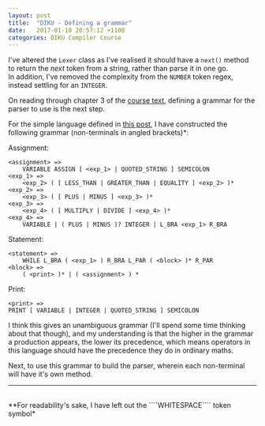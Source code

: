 ```yaml
---
layout: post
title:  "DIKU - Defining a grammar"
date:   2017-01-10 20:57:12 +1100
categories: DIKU Compiler Course
---
```


I've altered the ```Lexer``` class as I've realised it should have a ```next()``` method to return the *next* token from a string, rather than parse it in one go.  
In addition, I've removed the complexity from the ```NUMBER``` token regex, instead settling for an ```INTEGER```.

On reading through chapter 3 of the [course text], defining a grammar for the parser to use is the next step.

[course text]: http://www.diku.dk/~torbenm/Basics/basics_lulu2.pdf

For the simple language defined in [this post], I have constructed the following grammar (non-terminals in angled brackets)*:

[this post]: https://troydaniels.github.io/diku/compiler/course/2017/01/07/building-a-compiler-p2.html

Assignment:

    <assignment> =>
		VARIABLE ASSIGN [ <exp_1> | QUOTED_STRING ] SEMICOLON
    <exp_1> => 
		<exp_2> ( [ LESS_THAN | GREATER_THAN | EQUALITY ] <exp_2> )*
    <exp_2> =>
		<exp_3> ( [ PLUS | MINUS ] <exp_3> )*
    <exp_3> => 
		<exp_4> ( [ MULTIPLY | DIVIDE ] <exp_4> )*
    <exp_4> => 
		VARIABLE | ( PLUS | MINUS )? INTEGER | L_BRA <exp_1> R_BRA

Statement:

    <statement> =>
		WHILE L_BRA ( <exp_1> ) R_BRA L_PAR ( <block> )* R_PAR
    <block> =>
		( <print> )* | ( <assignment> ) *

Print:

    <print> =>
	PRINT [ VARIABLE | INTEGER | QUOTED_STRING ] SEMICOLON


I think this gives an unambiguous grammar (I'll spend some time thinking about that though), and my understanding is that the higher in the grammar a production appears, the lower its precedence, which means operators in this language should have the precedence they do in ordinary maths.

Next, to use this grammar to build the parser, wherein each non-terminal will have it's own method.


---  
<br>
**For readability's sake, I have left out the ````WHITESPACE```` token symbol*

